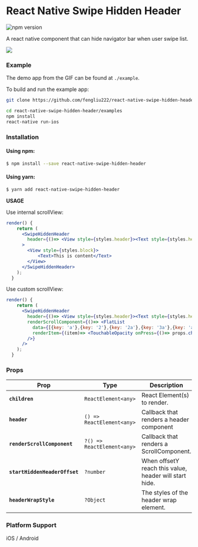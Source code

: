 # React Native Swipe Hidden Header
![npm version](https://img.shields.io/npm/v/react-native-swipe-hidden-header.svg?style=flat-square)

A react native component that can hide navigator bar when user swipe list.

![](http://ww1.sinaimg.cn/large/56628d96ly1ffj9k63enjg207k0dcn9q.gif)

### Example
The demo app from the GIF can be found at `./example`.

To build and run the example app:

```bash
git clone https://github.com/fengliu222/react-native-swipe-hidden-header.git

cd react-native-swipe-hidden-header/examples
npm install
react-native run-ios
```

### Installation

#### Using npm:

```sh
$ npm install --save react-native-swipe-hidden-header
```

#### Using yarn:

```sh
$ yarn add react-native-swipe-hidden-header
```

**USAGE**

Use internal scrollView:

```jsx
render() {
    return (
      <SwipeHiddenHeader
        header={()=> <View style={styles.header}><Text style={styles.headerText}>Header</Text></View>}
      >
        <View style={styles.block}>
            <Text>This is content</Text>
        </View>
      </SwipeHiddenHeader>
    );
  }
```

Use custom scrollView:

```jsx
render() {
    return (
      <SwipeHiddenHeader
        header={()=> <View style={styles.header}><Text style={styles.headerText}>Custom</Text></View>}
        renderScrollComponent={()=> <FlatList
          data={[{key: 'a'},{key: '2'},{key: '2a'},{key: '3a'},{key: 'a4'},{key: 'a1'}, {key: 'b'}, {key: 'b2'}, {key: 'b3'}, {key: 'b1'}]}
          renderItem={(item)=> <TouchableOpacity onPress={()=> props.changeType('normal')} style={styles.block}><Text>Tap here to Custom list view</Text></TouchableOpacity>}
        />}
      />
    );
  }
```

### Props

| Prop | Type | Description |
|---|---|---|
|**`children`**|`ReactElement<any>`|React Element(s) to render.|
|**`header`**|`() => ReactElement<any>`|Callback that renders a header component|
|**`renderScrollComponent`**|`?() => ReactElement<any>`|Callback that renders a ScrollComponent.|
|**`startHiddenHeaderOffset`**|`?number`|When offsetY reach this value, header will start hide.|
|**`headerWrapStyle`**|`?Object`|The styles of the header wrap element.|

### Platform Support

iOS / Android